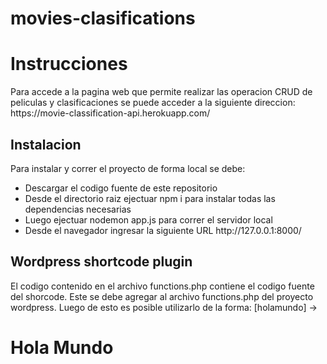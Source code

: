 # movies-clasifications
<h1>Instrucciones</h1>
Para accede a la pagina web que permite realizar las operacion CRUD de peliculas y clasificaciones se puede acceder a la siguiente direccion:
https://movie-classification-api.herokuapp.com/

<h2>Instalacion</h2>
Para instalar y correr el proyecto de forma local se debe:
<ul>
  <li>Descargar el codigo fuente de este repositorio</li>
  <li>Desde el directorio raiz ejectuar npm i para instalar todas las dependencias necesarias</li>
  <li>Luego ejectuar nodemon app.js para correr el servidor local</li>
  <li>Desde el navegador ingresar la siguiente URL http://127.0.0.1:8000/</li>
  </ul>
<h2>Wordpress shortcode plugin</h2>
El codigo contenido en el archivo functions.php contiene el codigo fuente del shorcode. Este se debe agregar al archivo functions.php del proyecto wordpress. Luego de esto es
posible utilizarlo de la forma: [holamundo] -> <h1>Hola Mundo</h1>
